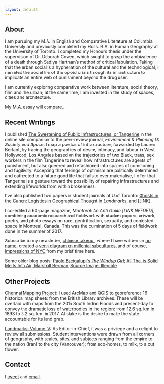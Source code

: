 ```yaml
---
layout: default
---
```



## About

I am pursuing my M.A. in English and Comparative Literature at Columbia University and previously completed my Hons. B.A. in Human Geography at the University of Toronto. I completed my Honours thesis under the supervision of Dr. Deborah Cowen, which sought to grasp the ambivalence of a death through Sadiya Hartman’s method of critical fabulation. Taking that the urban social is a hyphenation of the cultural and the technological, I narrated the social life of the opioid crisis through its infrastructure to implicate an entire web of punishment beyond the drug user.

I am currently exploring comparative work between literature, social theory, film and the urban; at the same time, I am invested in the study of spaces, cities and architecture. 

My M.A. essay will compare...


## Recent Writings

I published [The Sweetening of Public Infrastructures, or Tangerine](http://societyandspace.org/2018/11/27/investigating-infrastructures-a-forum/) in the online site companion to the peer-review journal, *Environment & Planning D: Society and Space*. I map a poetics of infrastructure, forwarded by Lauren Berlant, by tracing the geographies of desire, intimacy, and labour in West Hollywood, Los Angeles based on the trajectories of two Black, trans, sex workers in the film Tangerine to reveal how infrastructures are agents of punishment, but also queered and refashioned into spaces of commoning and fugitivity. Accepting that feelings of optimism are politically determined and cathected to a future good life that fails to ever materialise, I offer that Tangerine is a gesture toward the possibility of repairing infrastructures and extending lifeworlds from within brokenness.

I've also published two papers in student journals at U of Toronto: [Ghosts in the Canon: Logistics in Geographical Thought](https://geography.utoronto.ca/wp-content/uploads/2019/09/Landmarks-2019-Journal-compressed.pdf) in *Landmarks*, and [LINK].

I co-edited a 60-page magazine, *Montreal: An Anti Guide [LINK NEEDED]*, combining academic research and fieldwork with student papers, artwork, poetry, and photo essays on race, gentrification, sexuality, and contested space in Montreal, Canada. This was the culmination of 5 days of fieldwork done in the summer of 2017.

Subscribe to my newsletter, [chinese takeout](https://chinesetakeout.substack.com/), where I have written on [no name](https://chinesetakeout.substack.com/p/contains-numerous-beans), created a [venn diagram on millenial subcultures](https://chinesetakeout.substack.com/p/bad-august-summer), and of course, [impressions of NYC](https://chinesetakeout.substack.com/p/notes-from-the-city) from my brief time here.

Some older blog posts: [Paolo Bacigalupi's *The Windup Girl*](./yum-yum-plastic-juice.md); [All That is Solid Melts Into Air, Marshall Berman](./Verweile-doch-du-bist-so-schoen.md); [Source Image: Illegible](). 


## Other Projects

[Chennai Mapping Project](./chennai-mapping-project.md): I used ArcMap and QGIS to georeference 16 historical map sheets from the British Library archives. These will be overlaid with maps from the 2015 South Indian Floods and present-day to convey the dramatic loss of waterbodies in the region: from 12.6 sq. km in 1893 to 3.2 sq. km. in 2017. At stake is the desire to make the state accountable for its land grab. 

[Landmarks: Volume IV](https://geography.utoronto.ca/wp-content/uploads/2019/09/Landmarks-2019-Journal-compressed.pdf): As Editor-in-Chief, it was a privilege and a delight to review all submissions. Student interventions were drawn from all corners of geography, with scales, sites, and subjects ranging from the empire to the nation (Iran) to the city (Vancouver); from eco-homes, to milk, to a cut flower.

## Contact

I [tweet](https://twitter.com/meephus) and [email](alisonyzhou@gmail.com). 
